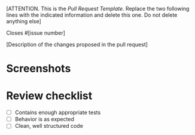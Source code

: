 [ATTENTION. This is the *Pull Request Template*. Replace the two following lines with the indicated information and delete this one. Do not delete anything else]

Closes #[issue number]

[Description of the changes proposed in the pull request]

# Screenshots

# Review checklist

- [ ] Contains enough appropriate tests
- [ ] Behavior is as expected
- [ ] Clean, well structured code
